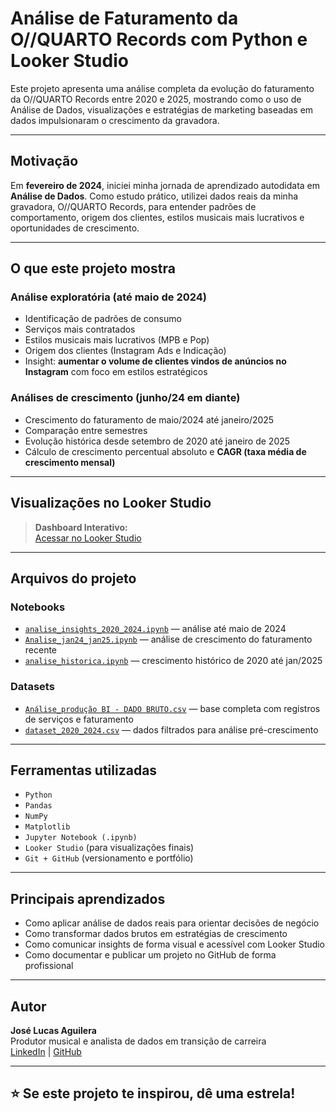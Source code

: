 #  Análise de Faturamento da O//QUARTO Records com Python e Looker Studio

Este projeto apresenta uma análise completa da evolução do faturamento da O//QUARTO Records entre 2020 e 2025, mostrando como o uso de Análise de Dados, visualizações e estratégias de marketing baseadas em dados impulsionaram o crescimento da gravadora.

---

##  Motivação

Em **fevereiro de 2024**, iniciei minha jornada de aprendizado autodidata em **Análise de Dados**. Como estudo prático, utilizei dados reais da minha gravadora, O//QUARTO Records, para entender padrões de comportamento, origem dos clientes, estilos musicais mais lucrativos e oportunidades de crescimento.

---

##  O que este projeto mostra

###  Análise exploratória (até maio de 2024)
- Identificação de padrões de consumo
- Serviços mais contratados
- Estilos musicais mais lucrativos (MPB e Pop)
- Origem dos clientes (Instagram Ads e Indicação)
- Insight: **aumentar o volume de clientes vindos de anúncios no Instagram** com foco em estilos estratégicos

###  Análises de crescimento (junho/24 em diante)
- Crescimento do faturamento de maio/2024 até janeiro/2025
- Comparação entre semestres
- Evolução histórica desde setembro de 2020 até janeiro de 2025
- Cálculo de crescimento percentual absoluto e **CAGR (taxa média de crescimento mensal)**

---

##  Visualizações no Looker Studio

> **Dashboard Interativo:**  
> [ Acessar no Looker Studio](https://lookerstudio.google.com/reporting/2e296e0d-c49a-4423-92de-e403f6873b2b)

---

##  Arquivos do projeto

###  Notebooks

- [`analise_insights_2020_2024.ipynb`](./Notebooks/analise_insights_2020_2024.ipynb) — análise até maio de 2024
- [`Analise_jan24_jan25.ipynb`](./Notebooks/Analise_jan24_jan25.ipynb) — análise de crescimento do faturamento recente
- [`analise_historica.ipynb`](./Notebooks/analise_historica.ipynb) — crescimento histórico de 2020 até jan/2025

###  Datasets

- [`Análise_produção BI - DADO BRUTO.csv`](./Datasets/Análise_produção%20BI%20-%20DADO%20BRUTO.csv) — base completa com registros de serviços e faturamento
- [`dataset_2020_2024.csv`](./Datasets/dataset_2020_2024.csv) — dados filtrados para análise pré-crescimento



---

##  Ferramentas utilizadas

- `Python`
- `Pandas`
- `NumPy`
- `Matplotlib`
- `Jupyter Notebook (.ipynb)`
- `Looker Studio` (para visualizações finais)
- `Git + GitHub` (versionamento e portfólio)

---

##  Principais aprendizados

- Como aplicar análise de dados reais para orientar decisões de negócio
- Como transformar dados brutos em estratégias de crescimento
- Como comunicar insights de forma visual e acessível com Looker Studio
- Como documentar e publicar um projeto no GitHub de forma profissional

---

##  Autor

**José Lucas Aguilera**  
Produtor musical e analista de dados em transição de carreira  
[LinkedIn](https://www.linkedin.com/in/lucas-aguilera2/) | [GitHub](https://github.com/Jucaguilera)

---

## ⭐ Se este projeto te inspirou, dê uma estrela!
